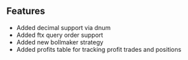 ## Features

- Added decimal support via dnum
- Added ftx query order support
- Added new bollmaker strategy
- Added profits table for tracking profit trades and positions
